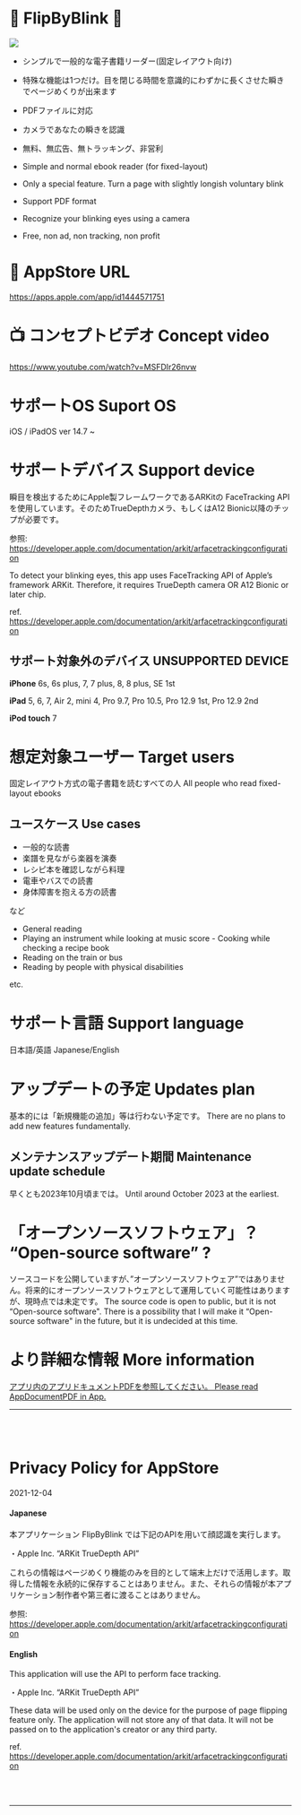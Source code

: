 📖 FlipByBlink 👀
============

![](FlipByBlink_ver3/Assets.xcassets/🄳emo.dataset/🄳emo.GIF)

- シンプルで一般的な電子書籍リーダー(固定レイアウト向け)

- 特殊な機能は1つだけ。目を閉じる時間を意識的にわずかに長くさせた瞬きでページめくりが出来ます

- PDFファイルに対応

- カメラであなたの瞬きを認識


- 無料、無広告、無トラッキング、非営利

- Simple and normal ebook reader (for fixed-layout)

- Only a special feature. Turn a page with slightly longish voluntary blink

- Support PDF format

- Recognize your blinking eyes using a camera

- Free, non ad, non tracking, non profit


🔗 AppStore URL
============

https://apps.apple.com/app/id1444571751


📺 コンセプトビデオ Concept video
============

https://www.youtube.com/watch?v=MSFDIr26nvw


サポートOS Suport OS
============

iOS / iPadOS ver 14.7 ~


サポートデバイス Support device
============

瞬目を検出するためにApple製フレームワークであるARKitの FaceTracking APIを使用しています。そのためTrueDepthカメラ、もしくはA12 Bionic以降のチップが必要です。

参照: https://developer.apple.com/documentation/arkit/arfacetrackingconfiguration


To detect your blinking eyes, this app uses FaceTracking API of Apple’s framework ARKit. Therefore, it requires TrueDepth camera OR A12 Bionic or later chip.

ref. https://developer.apple.com/documentation/arkit/arfacetrackingconfiguration


サポート対象外のデバイス UNSUPPORTED DEVICE
------------

__iPhone__ 6s, 6s plus, 7, 7 plus, 8, 8 plus, SE 1st

__iPad__ 5, 6, 7, Air 2, mini 4, Pro 9.7, Pro 10.5, Pro 12.9 1st, Pro 12.9 2nd

__iPod touch__ 7


想定対象ユーザー Target users
============

固定レイアウト方式の電子書籍を読むすべての人 All people who read fixed-layout ebooks


ユースケース Use cases
------------

- 一般的な読書
- 楽譜を見ながら楽器を演奏
- レシピ本を確認しながら料理
- 電車やバスでの読書
- 身体障害を抱える方の読書

など


- General reading
- Playing an instrument while looking at music score - Cooking while checking a recipe book
- Reading on the train or bus
- Reading by people with physical disabilities

etc.


サポート言語 Support language
============

日本語/英語 Japanese/English


アップデートの予定 Updates plan
============

基本的には「新規機能の追加」等は行わない予定です。 There are no plans to add new features fundamentally. 


メンテナンスアップデート期間 Maintenance update schedule
------------

早くとも2023年10月頃までは。 Until around October 2023 at the earliest.


「オープンソースソフトウェア」？ “Open-source software” ?
============

ソースコードを公開していますが、”オープンソースソフトウェア”ではありません。将来的にオープンソースソフトウェアとして運用していく可能性はありますが、現時点では未定です。 The source code is open to public, but it is not “Open-source software". There is a possibility that I will make it “Open-source software" in the future, but it is undecided at this time.


より詳細な情報 More information
============

[アプリ内のアプリドキュメントPDFを参照してください。 Please read AppDocumentPDF in App.](/FlipByBlink_ver3/📄.pdf)  




------------

<br>

<br>




Privacy Policy for AppStore
============

2021-12-04  

#### Japanese

本アプリケーション FlipByBlink では下記のAPIを用いて顔認識を実行します。

・Apple Inc. “ARKit TrueDepth API”

これらの情報はページめくり機能のみを目的として端末上だけで活用します。取得した情報を永続的に保存することはありません。また、それらの情報が本アプリケーション制作者や第三者に渡ることはありません。  

参照: https://developer.apple.com/documentation/arkit/arfacetrackingconfiguration  

#### English

This application will use the API to perform face tracking.

・Apple Inc. “ARKit TrueDepth API”

These data will be used only on the device for the purpose of page flipping feature only. The application will not store any of that data. It will not be passed on to the application's creator or any third party.  

ref. https://developer.apple.com/documentation/arkit/arfacetrackingconfiguration  




<br>

<br>

------------



